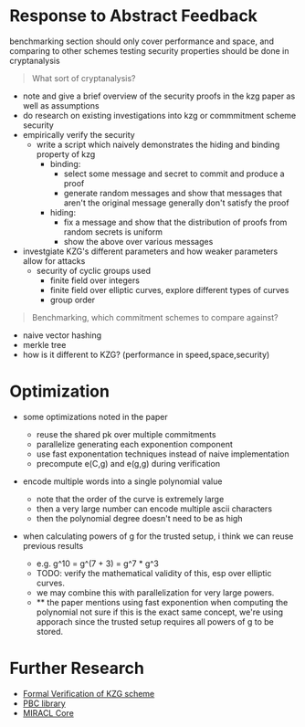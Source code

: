 # Response to Abstract Feedback

benchmarking section should only cover performance and space, and comparing to other schemes
testing security properties should be done in cryptanalysis

> What sort of cryptanalysis?

- note and give a brief overview of the security proofs in the kzg paper as well as assumptions
- do research on existing investigations into kzg or commmitment scheme security
- empirically verify the security
  - write a script which naively demonstrates the hiding and binding property of kzg
    - binding:
      - select some message and secret to commit and produce a proof
      - generate random messages and show that messages that aren't the
        original message generally don't satisfy the proof
    - hiding:
      - fix a message and show that the distribution of proofs from random secrets is uniform
      - show the above over various messages
- investgiate KZG's different parameters and how weaker parameters allow for attacks
  - security of cyclic groups used
    - finite field over integers
    - finite field over elliptic curves, explore different types of curves
    - group order

> Benchmarking, which commitment schemes to compare against?
  - naive vector hashing
  - merkle tree
  - how is it different to KZG? (performance in speed,space,security)

# Optimization

- some optimizations noted in the paper
  - reuse the shared pk over multiple commitments
  - parallelize generating each exponention component
  - use fast exponentation techniques instead of naive implementation
  - precompute e(C,g) and e(g,g) during verification

- encode multiple words into a single polynomial value
  - note that the order of the curve is extremely large
  - then a very large number can encode multiple ascii characters
  - then the polynomial degree doesn't need to be as high
- when calculating powers of g for the trusted setup, i think we can reuse previous results
  - e.g. g^10 = g^(7 + 3) = g^7 * g^3
  - TODO: verify the mathematical validity of this, esp over elliptic curves.
  - we may combine this with parallelization for very large powers.
  - \*\* the paper mentions using fast exponention when computing the polynomial not sure if this is the exact same concept, we're using apporach since the trusted setup requires all powers of g to be stored.

# Further Research

- [Formal Verification of KZG scheme](https://fcs-workshop.github.io/fcs2024/papers/FCS_Rothmann_Kreuzer.pdf)
- [PBC library](https://crypto.stanford.edu/pbc/)
- [MIRACL Core](https://github.com/miracl/core)
